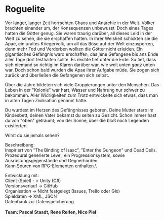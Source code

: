 # Roguelite

Vor langer, langer Zeit herrschten Chaos und Anarchie in der Welt. Völker brachten einander um, der Konsequenzen unbewusst.
Doch eines Tages hatten die Götter genug. Sie waren traurig darüber, all dieses Leid in der Welt zu sehen, die sie erschaffen hatten.
In ihrer Weisheit schickten sie die Apae, ein uraltes Kriegervolk, um all das Böse auf der Welt einzusperren, denn mehr Tod und Verderben wollten die Götter nicht erleiden.
Ein gigantisches Gefängnis ward erschaffen, das jene Gefangene bis ans Ende aller Tage dort festhalten sollte. Es reichte tief unter die Erde. So tief, dass sich niemand so richtig im Klaren darüber war, wie weit unten *ganz* unten war.
Doch schon bald wurden die Apae ihrer Aufgabe müde. Sie zogen sich zurück und überließen die Gefangenen sich selbst.

Über die Jahre bildeten sich viele Gruppierungen unter den Menschen. Das Leben in der "Kolonie" war hart, Wasser und Nahrung nur schwer zu bekommen.
Aller Widrigkeiten zum Trotz entwickelte sich etwas, dass man in alten Tagen Zivilisation genannt hätte.

Du wurdest im Herzen des Gefängnisses geboren. Deine Mutter starb im Kindesbett, deinen Vater bekamst du selten zu Gesicht.
Schon immer hast du von "oben" geträumt; von der Sonne, über die bloß noch Legenden existierten.

Wirst du sie jemals sehen?

Beschreibung:\
Inspiriert von "The Binding of Isaac", "Enter the Gungeon" und Dead Cells.\
Prozedural generierte Level, ein Progressionsystem, sowie Ausrüstungsgegenstände und Gegnerhorden.\
Kann Spuren von RPG-Elementen enthalten.\

Entwicklung mit:\
Client (Spiel) - > Unity (C#)\
Versionsverlauf -> GitHub\
Organisation -> Nicht festgelegt (Issues, Trello oder Glo)\
Spieldaten -> XML, JSON\
Datenbank zur Datenspeicherung\
\
**Team: Pascal Staadt, René Reifen, Nico Piel**

